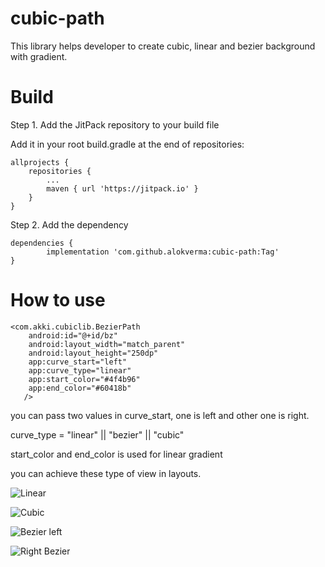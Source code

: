 # cubic-path
This library helps developer to create cubic, linear and bezier background with gradient.

# Build

Step 1. Add the JitPack repository to your build file

Add it in your root build.gradle at the end of repositories:

	allprojects {
		repositories {
			...
			maven { url 'https://jitpack.io' }
		}
	}
  
  Step 2. Add the dependency
  
	dependencies {
	        implementation 'com.github.alokverma:cubic-path:Tag'
	}
  
  # How to use
   
    <com.akki.cubiclib.BezierPath
        android:id="@+id/bz"
        android:layout_width="match_parent"
        android:layout_height="250dp"
        app:curve_start="left"
        app:curve_type="linear"
        app:start_color="#4f4b96"
        app:end_color="#60418b"
       />

  you can pass two values in curve_start, one is left and other one is right.
  
  curve_type = "linear" || "bezier" || "cubic"
  
  start_color and end_color is used for linear gradient
  
  you can achieve these type of view in layouts.
  
  
![Linear](http://vermaalok.com/left_linear.png)


![Cubic](http://vermaalok.com/cubic.png)


![Bezier left](http://vermaalok.com/bezier_left.png)


![Right Bezier](http://vermaalok.com/bezier_right.png)
  
  
